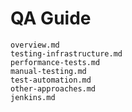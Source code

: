 # QA Guide

```{toctree}
overview.md
testing-infrastructure.md
performance-tests.md
manual-testing.md
test-automation.md
other-approaches.md
jenkins.md
```
